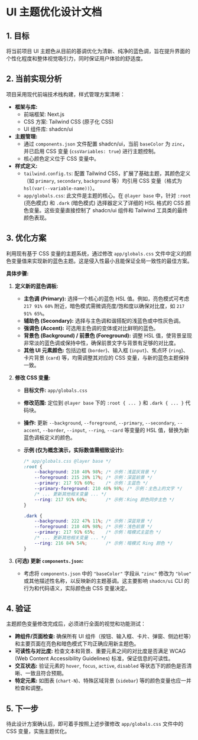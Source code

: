 # UI 主题优化设计文档

## 1. 目标

将当前项目 UI 主题色从目前的基调优化为清新、纯净的蓝色调，旨在提升界面的个性化程度和整体视觉吸引力，同时保证用户体验的舒适度。

## 2. 当前实现分析

项目采用现代前端技术栈构建，样式管理方案清晰：

*   **框架与库:**
    *   前端框架: Next.js
    *   CSS 方案: Tailwind CSS (原子化 CSS)
    *   UI 组件库: shadcn/ui
*   **主题管理:**
    *   通过 `components.json` 文件配置 shadcn/ui，当前 `baseColor` 为 `zinc`，并已启用 CSS 变量 (`cssVariables: true`) 进行主题控制。
    *   核心颜色定义位于 CSS 变量中。
*   **样式定义:**
    *   `tailwind.config.ts`: 配置 Tailwind CSS，扩展了基础主题，其颜色定义（如 `primary`, `secondary`, `background` 等）均引用 CSS 变量（格式为 `hsl(var(--variable-name))`）。
    *   `app/globals.css`: 此文件是主题的核心。在 `@layer base` 中，针对 `:root` (亮色模式) 和 `.dark` (暗色模式) 选择器定义了详细的 HSL 格式的 CSS 颜色变量。这些变量直接控制了 shadcn/ui 组件和 Tailwind 工具类的最终颜色表现。

## 3. 优化方案

利用现有基于 CSS 变量的主题系统，通过修改 `app/globals.css` 文件中定义的颜色变量值来实现新的蓝色主题。这是侵入性最小且能保证全局一致性的最佳方案。

**具体步骤:**

1.  **定义新的蓝色调板:**
    *   **主色调 (Primary):** 选择一个核心的蓝色 HSL 值。例如，亮色模式可考虑 `217 91% 60%` 附近，暗色模式需微调亮度/饱和度以确保对比度，如 `217 91% 65%`。
    *   **辅助色 (Secondary):** 选择与主色调和谐搭配的浅蓝色或中性灰色调。
    *   **强调色 (Accent):** 可选用主色调的变体或对比鲜明的蓝色。
    *   **背景色 (Background) / 前景色 (Foreground):** 调整 HSL 值，使背景呈现非常淡的蓝色调或保持中性，确保前景文字与背景有足够的对比度。
    *   **其他 UI 元素颜色:** 包括边框 (`border`)、输入框 (`input`)、焦点环 (`ring`)、卡片背景 (`card`) 等，均需调整其对应的 CSS 变量，与新的蓝色主题保持一致。

2.  **修改 CSS 变量:**
    *   **目标文件:** `app/globals.css`
    *   **修改范围:** 定位到 `@layer base` 下的 `:root { ... }` 和 `.dark { ... }` 代码块。
    *   **操作:** 更新 `--background`, `--foreground`, `--primary`, `--secondary`, `--accent`, `--border`, `--input`, `--ring`, `--card` 等变量的 HSL 值，替换为新蓝色调板定义的颜色。
    *   **示例 (仅为概念演示，实际数值需细致设计):**

        ```css
        /* app/globals.css @layer base */
        :root {
            --background: 210 40% 98%; /* 示例：浅蓝灰背景 */
            --foreground: 215 28% 17%; /* 示例：深蓝前景 */
            --primary: 217 91% 60%;    /* 示例：主蓝色 */
            --primary-foreground: 210 40% 98%; /* 示例：主色上的文字 */
            /* ... 更新其他相关变量 ... */
            --ring: 217 91% 60%;       /* 示例：Ring 颜色同步主色 */
        }

        .dark {
            --background: 222 47% 11%; /* 示例：深蓝背景 */
            --foreground: 210 40% 98%; /* 示例：浅色前景 */
            --primary: 217 91% 65%;    /* 示例：暗模式主蓝色 */
            /* ... 更新其他相关变量 ... */
            --ring: 216 84% 54%;       /* 示例：暗模式 Ring 颜色 */
        }
        ```

3.  **(可选) 更新 `components.json`:**
    *   考虑将 `components.json` 中的 `"baseColor"` 字段从 `"zinc"` 修改为 `"blue"` 或其他描述性名称，以反映新的主题基调。这主要影响 `shadcn/ui` CLI 的行为和代码语义，实际颜色由 CSS 变量决定。

## 4. 验证

主题颜色变量修改完成后，必须进行全面的视觉和功能测试：

*   **跨组件/页面检查:** 确保所有 UI 组件（按钮、输入框、卡片、弹窗、侧边栏等）和主要页面在亮色和暗色模式下均正确应用新主题色。
*   **可读性与对比度:** 检查文本和背景、重要元素之间的对比度是否满足 WCAG (Web Content Accessibility Guidelines) 标准，保证信息的可读性。
*   **交互状态:** 验证元素的 `hover`, `focus`, `active`, `disabled` 等状态下的颜色是否清晰、一致且符合预期。
*   **特定元素:** 如图表 (`chart-N`)、特殊区域背景 (`sidebar`) 等的颜色变量也应一并检查和调整。

## 5. 下一步

待此设计方案确认后，即可着手按照上述步骤修改 `app/globals.css` 文件中的 CSS 变量，实施主题优化。 